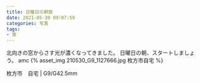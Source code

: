 ```yaml
---
title: 日曜日の朝食
date: 2021-05-30 09:07:59
categories: 写真
tags:
- 食
---
```


北向きの窓からさす光が濃くなってきました。
日曜日の朝、スタートしましょう。
amc
{% asset_img 210530_G9_1127666.jpg 枚方市自宅 %}

枚方市　自宅 | G9/G42.5mm